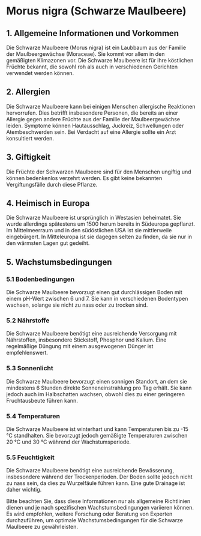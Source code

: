 # Morus nigra (Schwarze Maulbeere)

## 1. Allgemeine Informationen und Vorkommen
Die Schwarze Maulbeere (Morus nigra) ist ein Laubbaum aus der Familie der Maulbeergewächse (Moraceae). Sie kommt vor allem in den gemäßigten Klimazonen vor. Die Schwarze Maulbeere ist für ihre köstlichen Früchte bekannt, die sowohl roh als auch in verschiedenen Gerichten verwendet werden können.

## 2. Allergien
Die Schwarze Maulbeere kann bei einigen Menschen allergische Reaktionen hervorrufen. Dies betrifft insbesondere Personen, die bereits an einer Allergie gegen andere Früchte aus der Familie der Maulbeergewächse leiden. Symptome können Hautausschlag, Juckreiz, Schwellungen oder Atembeschwerden sein. Bei Verdacht auf eine Allergie sollte ein Arzt konsultiert werden.

## 3. Giftigkeit
Die Früchte der Schwarzen Maulbeere sind für den Menschen ungiftig und können bedenkenlos verzehrt werden. Es gibt keine bekannten Vergiftungsfälle durch diese Pflanze.

## 4. Heimisch in Europa
Die Schwarze Maulbeere ist ursprünglich in Westasien beheimatet. Sie wurde allerdings spätestens um 1500 herum bereits in Südeuropa gepflanzt. Im Mittelmeerraum und in den südöstlichen USA ist sie mittlerweile eingebürgert. In Mitteleuropa ist sie dagegen selten zu finden, da sie nur in den wärmsten Lagen gut gedeiht.

## 5. Wachstumsbedingungen
### 5.1 Bodenbedingungen
Die Schwarze Maulbeere bevorzugt einen gut durchlässigen Boden mit einem pH-Wert zwischen 6 und 7. Sie kann in verschiedenen Bodentypen wachsen, solange sie nicht zu nass oder zu trocken sind.

### 5.2 Nährstoffe
Die Schwarze Maulbeere benötigt eine ausreichende Versorgung mit Nährstoffen, insbesondere Stickstoff, Phosphor und Kalium. Eine regelmäßige Düngung mit einem ausgewogenen Dünger ist empfehlenswert.

### 5.3 Sonnenlicht
Die Schwarze Maulbeere bevorzugt einen sonnigen Standort, an dem sie mindestens 6 Stunden direkte Sonneneinstrahlung pro Tag erhält. Sie kann jedoch auch im Halbschatten wachsen, obwohl dies zu einer geringeren Fruchtausbeute führen kann.

### 5.4 Temperaturen
Die Schwarze Maulbeere ist winterhart und kann Temperaturen bis zu -15 °C standhalten. Sie bevorzugt jedoch gemäßigte Temperaturen zwischen 20 °C und 30 °C während der Wachstumsperiode.

### 5.5 Feuchtigkeit
Die Schwarze Maulbeere benötigt eine ausreichende Bewässerung, insbesondere während der Trockenperioden. Der Boden sollte jedoch nicht zu nass sein, da dies zu Wurzelfäule führen kann. Eine gute Drainage ist daher wichtig.

Bitte beachten Sie, dass diese Informationen nur als allgemeine Richtlinien dienen und je nach spezifischen Wachstumsbedingungen variieren können. Es wird empfohlen, weitere Forschung oder Beratung von Experten durchzuführen, um optimale Wachstumsbedingungen für die Schwarze Maulbeere zu gewährleisten.
